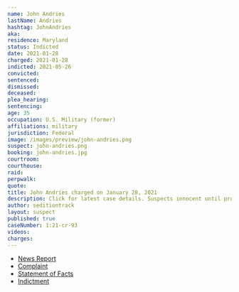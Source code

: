 ```yaml
---
name: John Andries
lastName: Andries
hashtag: JohnAndries
aka:
residence: Maryland
status: Indicted
date: 2021-01-28
charged: 2021-01-28
indicted: 2021-05-26
convicted:
sentenced:
dismissed:
deceased:
plea_hearing:
sentencing:
age: 35
occupation: U.S. Military (former)
affiliations: military
jurisdiction: Federal
image: /images/preview/john-andries.png
suspect: john-andries.png
booking: john-andries.jpg
courtroom:
courthouse:
raid:
perpwalk:
quote:
title: John Andries charged on January 28, 2021
description: Click for latest case details. Suspects innocent until proven guilty.
author: seditiontrack
layout: suspect
published: true
caseNumber: 1:21-cr-93
videos:
charges:
---
```

- [News Report](https://smnewsnet.com/archives/487309/piney-point-man-arrested-for-involvement-with-capitol-siege-on-january-6th/)
- [Complaint](https://beta.documentcloud.org/documents/20475087-2-8-21-us-v-john-andries-information)
- [Statement of Facts](https://www.justice.gov/usao-dc/case-multi-defendant/file/1371276/download)
- [Indictment](https://www.justice.gov/usao-dc/case-multi-defendant/file/1404256/download)
